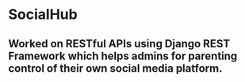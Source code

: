 # SocialHub
## Worked on RESTful APIs using Django REST Framework which helps admins for parenting control of their own social media platform.